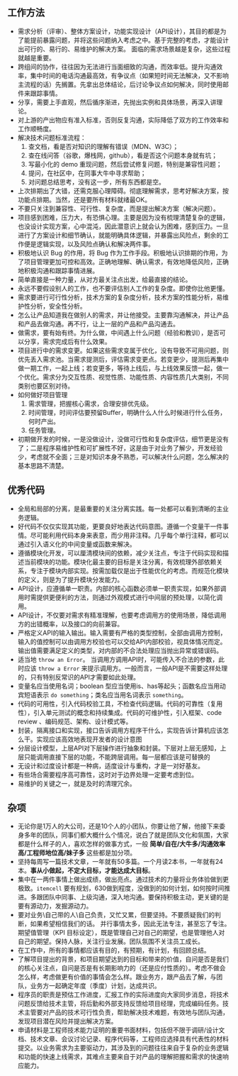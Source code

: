 ## 工作方法

- 需求分析（评审）、整体方案设计，功能实现设计（API设计），其目的都是为了能提前暴露问题，并将这些问题纳入考虑之中。基于完整的考虑，才能设计出可行的、易行的、易维护的解决方案。 面临的需求场景越是复杂，这些过程就越是重要。
- 跨组间的协作，往往因为无法进行当面细致的沟通，而效率低。提升沟通效率，集中时间的电话沟通最高效，有争议点（如果短时间无法解决，又不影响主流程的话）先搁置。先拿出总体结论，后讨论争议点如何解决，同时使用邮件来跟踪事情。
- 分享，需要上手直观，然后循序渐进，先抛出实例和具体场景，再深入讲理论。
- 对上游的产出物应有准入标准，否则反复沟通，实际降低了双方的工作效率和工作顺畅度。
- 解决技术问题标准流程：
    1. 查文档，看是否对知识的理解有错误（MDN、W3C）；
    2. 查在线问答（谷歌，爆栈网，github），看是否这个问题本身就有坑；
    3. 写最小化的 demo 重现问题，然后尝试修复问题，特别是兼容性问题；
    4. 提问，在社区中，在同事大牛中寻求帮助；
    5. 对问题总结思考，没有这一步，所有东西都是空。
- 上次排期出了大错，还需克服心理障碍。彻底理解需求，思考好解决方案，按功能点排期。当然，还是要所有材料就绪最OK。
- 不要只关注到兼容性、可行性、复杂度，而是提出解决方案（解决问题）。
- 项目感到困难，压力大，有恐惧心理。主要是因为没有梳理清楚复杂的逻辑，也没设计实现方案，心中混沌，因此潜意识上就会认为困难，感到压力。一旦进行了方案设计和细节确认，就能明确具体逻辑，并暴露出风险点，剩余的工作便是逻辑实现，以及风险点确认和解决两件事。
- 积极地认识 Bug 的作用，将 Bug 作为工作手段。积极地认识排期的作用，为了项目管理更加可控和高效。正确地理解、确认需求，有效地降低风险，正确地积极沟通和跟踪事情进展。
- 简单直接是一种力量，从对方最关注点出发，给最直接的结论。
- 永远不要假设别人的工作，也不要评估别人工作的复杂度。即使你比他更懂。
- 需求要进行可行性分析，技术方案的复杂度分析，技术方案的性能分析，易维护性分析，安全性分析。
- 怎么让产品知道我在做别人的需求，并让他接受。主要靠沟通解决，并让产品和产品去做沟通。再不行，让上一层的产品和产品沟通去。
- 做需求，要有始有终。为什么做，中间遇上什么问题（经验和教训），是否可以分享，需求完成后有什么效果。
- 项目进行中的需求变更。如果这些需求变属于优化，没有导致不可用问题，则优先丢入需求池。当需求提测后，评估需求变更点。若变更少，提测后再集中做一期工作，一起上线；若变更多，等待上线后，与上线效果反馈一起，做一个优化。需求分为交互性质、视觉性质、功能性质、内容性质几大类别，不同类别也要区别对待。
- 如何做好项目管理
    1. 需求管理，把握核心需求，合理安排优先级。
    2. 时间管理，时间评估要预留Buffer，明确什么人什么时候进行什么任务，何时产出。
    3. 任务管理。
- 初期做开发的时候，一是没做设计，没做可行性和复杂度评估，细节更是没有了；二是程序易维护性和可扩展性不好，这是由于对业务了解少，开发经验少，考虑就不全面；三是对知识本身不熟悉，可以解决什么问题，怎么解决的基本思路不清楚。


## 优秀代码

- 全局和局部的分离，是最重要的关注分离实践。每一处都可以看到清晰的主业务逻辑。
- 好代码不仅仅实现其功能，更要良好地表达代码意图。遵循一个变量干一件事情。尽可能利用代码本身来表意，而少用非注释。几乎每个单行注释，都可以通过引入语义化的中间变量或函数来解决。
- 遵循模块化开发，可以厘清模块间的依赖，减少关注点，专注于代码实现和描述当前模块的功能。模块化最主要的目标是关注分离，有效梳理外部依赖关系，专注于模块内部实现。按需加载仅是出于性能优化的考虑。而规范化模块的定义，则是为了提升模块分发能力。
- API设计，应遵循单一职责。内部的核心函数必须单一职责实现，如果外部调用时需提供更便利的方法，则通过外观模式进行中间层的预处理，以简化调用。
- API设计，不仅要对需求有精准理解，也要考虑调用方的使用场景，降低调用方的出错概率，以及接口的向前兼容。
- 严格定义API的输入输出。输入需要有严格的类型控制，全部由调用方控制，输入的值控制可以由调用方校验也可以交给API内部校验，视具体情况而定。输出值需要满足定义的类型，对内部的不合法处理应当抛出异常或错误码。
- 适当地 `throw an Error`。 当调用方调用API时，可能传入不合法的参数，此时应该 `throw a Error` 来提示调用方。一般而言，一般API是不需要这样处理的，只有特别反常识的API才需要如此处理。
- 变量名应当使用名词；boolean 型应当使用is、has等起头；函数名应当用动宾短语表示 `do something`；类名应当用名词表示 `something`。
- 代码的可用性，引入代码校验工具，不检查代码逻辑。代码的可靠性（复用性），引入单元测试的概念和持续集成。代码的可维护性，引入框架、code review 、编码规范、架构、设计模式等。
- 封装，隔离接口和实现，接口告诉调用方程序干什么，实现告诉计算机应该怎么干。实现应该高效地表现开发者的设计意图
- 分层设计模型，上层API对下层操作进行抽象和封装。下层对上层无感知，上层只能调用直接下层的功能，不能跨层调用。每一层都应该是可替换的
- 无设计和过度设计都是一种病，适度设计与重构，才是一对好基友。
- 有些场合需要程序高可靠性，这时对于边界处理一定要考虑到位。
- 易维护的关键之一，就是及时的清理冗余。


## 杂项

- 无论你是1万人的大公司，还是10个人的小团队，你要让他了解，他接下来委身多年的团队，同事们都大概什么个情况，说白了就是团队文化和氛围，大家都是什么样子的人，喜欢怎样的做事方式，一般 **简单/自在/大牛多/沟通效率高/工程师地位高/妹子多** 这些都是加分项。
- 坚持每周写一篇技术文章，一年就有50多篇。一个月读2本书，一年就有24本。**事从小做起，不定大目标，才能达成大目标**。
- 集中在一两件事情上做出成绩，做出亮点。通过技术的力量将业务体验做到更极致。`itemcell` 要有规划，630做到程度，没做到的如何计划，如何按时间推进。多跟团队中同事、上级沟通，深入地沟通。要保持积极主动，更关键的是要有源动力，发掘源动力。
- 要对业务\自己带的人\自己负责，又忙又累，但要坚持。不要质疑我们的判断，如果希望相信我们的话。 并行事情太多，因此无法专注，甚至忘了专注。期望值管理（KPI 目标设定），既是管理自己对自己的期望，也是管理他人对自己的期望。保持人脉，关注行业发展。团队氛围不关注员工成长。
- 在工作中，所有的事情都应该有目的，有预期，有计划，有回顾总结。
- 了解项目提出的背景，和项目期望达到的目标和带来的价值，自问是否是我们的核心关注点，自问是否是有长期影响力的（还是应付性质的）。考虑不做会怎么样，考虑做更有价值的事情会怎么样。跟业务方，跟产品去了解，与团队，业务方一起确定年度（季度）计划，达成共识。
- 程序员的职责是预估工作进度，汇报工作的实际进度向大家同步消息，将技术问题反馈给技术主管，将后勤和外部支持反馈给项目经理，完成编码任务。技术主管要对产品的技术可行性负责，帮助解决技术难题，有效地与团队沟通，发现项目潜在风险并提出解决方案。
- 申请材料是工程师技术能力证明的重要书面材料，包括但不限于调研/设计文档、技术文章、会议讨论记录、程序代码等，工程师应选择具有代表性的材料提交。以业务需求为主要驱动力，其涉及到的问题往往来自于复杂的业务逻辑和功能的快速上线需求，其难点主要来自于对产品的理解把握和需求的快速响应能力。